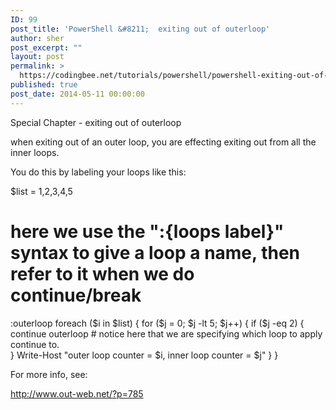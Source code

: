 ```yaml
---
ID: 99
post_title: 'PowerShell &#8211;  exiting out of outerloop'
author: sher
post_excerpt: ""
layout: post
permalink: >
  https://codingbee.net/tutorials/powershell/powershell-exiting-out-of-outerloop
published: true
post_date: 2014-05-11 00:00:00
---
```

Special Chapter - exiting out of outerloop

when exiting out of an outer loop, you are effecting exiting out from all the inner loops. 

You do this by labeling your loops like this:

$list = 1,2,3,4,5

# here we use the ":{loops label}" syntax to give a loop a name, then refer to it when we do continue/break
:outerloop foreach ($i in $list) {
  for ($j = 0; $j -lt 5; $j++) {
    if ($j -eq 2) {
      continue outerloop  	# notice here that we are specifying which loop to apply continue to.  
    }
    Write-Host "outer loop counter = $i, inner loop counter = $j"
  }
}

For more info, see:

http://www.out-web.net/?p=785